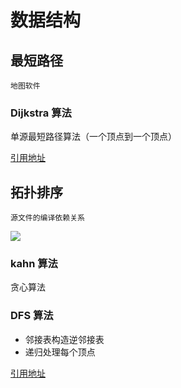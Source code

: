 # 数据结构

## 最短路径

`地图软件`

### Dijkstra 算法

单源最短路径算法（一个顶点到一个顶点）

[引用地址](https://time.geekbang.org/column/article/76468)

## 拓扑排序

`源文件的编译依赖关系`

![](https://imgkr.cn-bj.ufileos.com/b757e643-05a7-47c0-90b3-a8f1a6bffd3f.png)

### kahn 算法

贪心算法

### DFS 算法

- 邻接表构造逆邻接表
- 递归处理每个顶点

[引用地址](https://time.geekbang.org/column/article/76207)